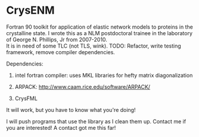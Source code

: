 CrysENM
=======

Fortran 90 toolkit for application of elastic network models to proteins in the crystalline state. 
I wrote this as a NLM postdoctoral trainee in the laboratory of George N. Phillips, Jr from 2007-2010.  
It is in need of some TLC (not TLS, wink).  TODO: Refactor, write testing framework, remove compiler dependencies.  

Dependencies: 

1. intel fortran compiler: uses MKL libraries for hefty matrix diagonalization

2. ARPACK: http://www.caam.rice.edu/software/ARPACK/

3. CrysFML

It will work, but you have to know what you're doing!

I will push programs that use the library as I clean them up.  Contact me if you are interested!  A contact got me this far!
